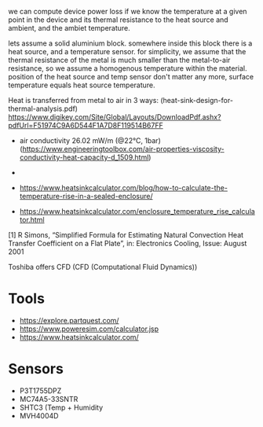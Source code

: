 

we can compute device power loss if we know the temperature at a given point in the device and its thermal resistance to
the heat source and ambient, and the ambiet temperature.


lets assume a solid aluminium block. somewhere inside this block there is a heat source, and a temperature sensor.
for simplicity, we assume that the thermal resistance of the metal is much smaller than the metal-to-air resistance,
so we assume a homogenous temperature within the material. position of the heat source and temp sensor don't matter
any more, surface temperature equals heat source temperature.

Heat is transferred from metal to air in 3 ways: (heat-sink-design-for-thermal-analysis.pdf)
https://www.digikey.com/Site/Global/Layouts/DownloadPdf.ashx?pdfUrl=F51974C9A6D544F1A7D8F119514B67FF
- air conductivity 26.02 mW/m (@22°C, 1bar) (https://www.engineeringtoolbox.com/air-properties-viscosity-conductivity-heat-capacity-d_1509.html)

- 
- https://www.heatsinkcalculator.com/blog/how-to-calculate-the-temperature-rise-in-a-sealed-enclosure/
- https://www.heatsinkcalculator.com/enclosure_temperature_rise_calculator.html

[1] R Simons, “Simplified Formula for Estimating Natural Convection Heat Transfer Coefficient on a Flat Plate”, in: Electronics Cooling, Issue: August 2001


Toshiba offers CFD (CFD (Computational Fluid Dynamics))

# Tools
- https://explore.partquest.com/
- https://www.poweresim.com/calculator.jsp
- https://www.heatsinkcalculator.com/

# Sensors

- P3T1755DPZ
- MC74A5-33SNTR
- SHTC3 (Temp + Humidity
- MVH4004D